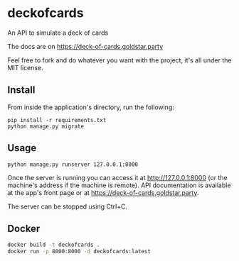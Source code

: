 # deckofcards
An API to simulate a deck of cards

The docs are on https://deck-of-cards.goldstar.party

Feel free to fork and do whatever you want with the project, it's all under the MIT license.

Install
-------

From inside the application's directory, run the following:

```
pip install -r requirements.txt
python manage.py migrate
```

Usage
-----

```
python manage.py runserver 127.0.0.1:8000
```

Once the server is running you can access it at http://127.0.0.1:8000 (or the machine's address if the machine is remote). API documentation is available at the app's front page or at https://deck-of-cards.goldstar.party.

The server can be stopped using Ctrl+C.

Docker
------

```bash
docker build -t deckofcards .
docker run -p 8000:8000 -d deckofcards:latest
```
